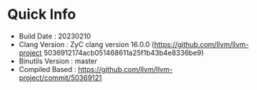 # Quick Info
* Build Date : 20230210
* Clang Version : ZyC clang version 16.0.0 (https://github.com/llvm/llvm-project 5036912174acb051468611a25f1b43b4e8336be9)
* Binutils Version : master
* Compiled Based : https://github.com/llvm/llvm-project/commit/50369121

